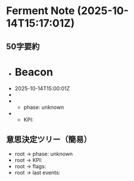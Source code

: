 # Ferment Note (2025-10-14T15:17:01Z)

## 50字要約
- # Beacon
- 2025-10-14T15:00:01Z
- 
- - phase: unknown
- - KPI:

## 意思決定ツリー（簡易）
- root -> phase: unknown
- root -> KPI:
- root -> flags:
- root -> last events:
